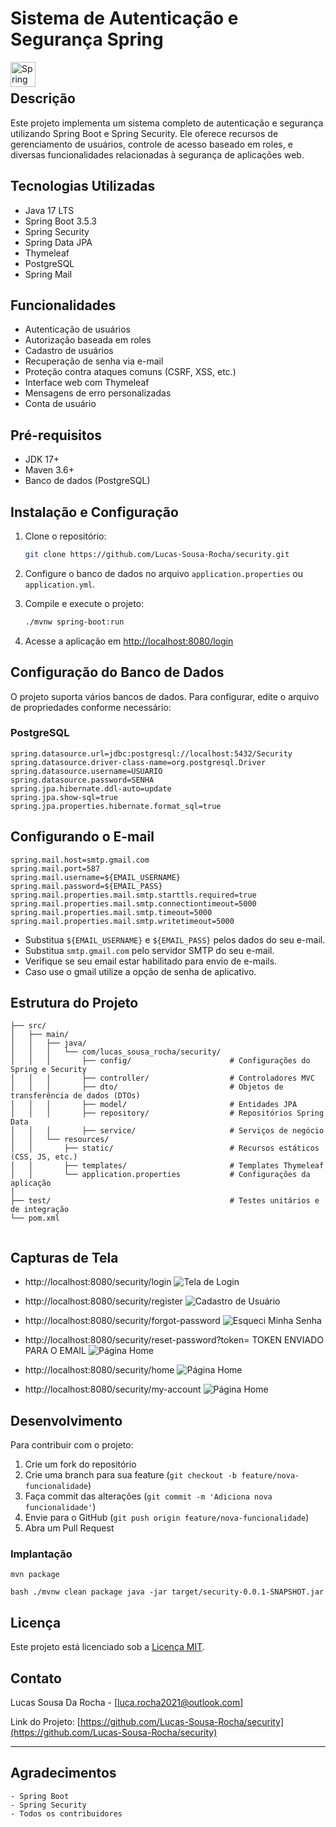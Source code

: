 # Sistema de Autenticação e Segurança Spring

<a href="https://spring.io" target="_blank">
  <img align="left" title="Spring" alt="Spring" width="40px" src="https://cdn.jsdelivr.net/gh/devicons/devicon/icons/spring/spring-original.svg" />
</a>

<br>

## Descrição

Este projeto implementa um sistema completo de autenticação e segurança utilizando Spring Boot e Spring Security. Ele oferece recursos de gerenciamento de usuários, controle de acesso baseado em roles, e diversas funcionalidades relacionadas à segurança de aplicações web.

## Tecnologias Utilizadas

- Java 17 LTS
- Spring Boot 3.5.3
- Spring Security
- Spring Data JPA
- Thymeleaf
- PostgreSQL
- Spring Mail

## Funcionalidades

- Autenticação de usuários
- Autorização baseada em roles
- Cadastro de usuários
- Recuperação de senha via e-mail
- Proteção contra ataques comuns (CSRF, XSS, etc.)
- Interface web com Thymeleaf
- Mensagens de erro personalizadas
- Conta de usuário

## Pré-requisitos

- JDK 17+
- Maven 3.6+
- Banco de dados (PostgreSQL)

## Instalação e Configuração

1. Clone o repositório:
   ```bash
   git clone https://github.com/Lucas-Sousa-Rocha/security.git
   ```

2. Configure o banco de dados no arquivo `application.properties` ou `application.yml`.

3. Compile e execute o projeto:
   ```bash
   ./mvnw spring-boot:run
   ```

4. Acesse a aplicação em [http://localhost:8080/login](http://localhost:8080)

## Configuração do Banco de Dados

O projeto suporta vários bancos de dados. Para configurar, edite o arquivo de propriedades conforme necessário:

### PostgreSQL
```
spring.datasource.url=jdbc:postgresql://localhost:5432/Security
spring.datasource.driver-class-name=org.postgresql.Driver
spring.datasource.username=USUARIO
spring.datasource.password=SENHA
spring.jpa.hibernate.ddl-auto=update
spring.jpa.show-sql=true
spring.jpa.properties.hibernate.format_sql=true
``` 

## Configurando o E-mail

```
spring.mail.host=smtp.gmail.com
spring.mail.port=587
spring.mail.username=${EMAIL_USERNAME}
spring.mail.password=${EMAIL_PASS}
spring.mail.properties.mail.smtp.starttls.required=true
spring.mail.properties.mail.smtp.connectiontimeout=5000
spring.mail.properties.mail.smtp.timeout=5000
spring.mail.properties.mail.smtp.writetimeout=5000
``` 

- Substitua `${EMAIL_USERNAME}` e `${EMAIL_PASS}` pelos dados do seu e-mail.
- Substitua `smtp.gmail.com` pelo servidor SMTP do seu e-mail.
- Verifique se seu email estar habilitado para envio de e-mails.
- Caso use o gmail utilize a opção de senha de aplicativo.

## Estrutura do Projeto
```
├── src/
│   ├── main/
│   │   ├── java/
│   │   │   └── com/lucas_sousa_rocha/security/
│   │   │       ├── config/                      # Configurações do Spring e Security
│   │   │       ├── controller/                  # Controladores MVC
│   │   │       ├── dto/                         # Objetos de transferência de dados (DTOs)
│   │   │       ├── model/                       # Entidades JPA
│   │   │       ├── repository/                  # Repositórios Spring Data
│   │   │       ├── service/                     # Serviços de negócio
│   │   └── resources/
│   │       ├── static/                          # Recursos estáticos (CSS, JS, etc.)
│   │       ├── templates/                       # Templates Thymeleaf
│   │       └── application.properties           # Configurações da aplicação
│
├── test/                                        # Testes unitários e de integração
└── pom.xml


``` 

## Capturas de Tela

- http://localhost:8080/security/login
![Tela de Login](src/main/resources/templates/img/login.png)

- http://localhost:8080/security/register
![Cadastro de Usuário](src/main/resources/templates/img/register.png)

- http://localhost:8080/security/forgot-password
![Esqueci Minha Senha](src/main/resources/templates/img/fogot-password.png)

- http://localhost:8080/security/reset-password?token= TOKEN ENVIADO PARA O EMAIL
![Página Home](src/main/resources/templates/img/reset-password.png)

- http://localhost:8080/security/home
![Página Home](src/main/resources/templates/img/home.png)

- http://localhost:8080/security/my-account
  ![Página Home](src/main/resources/templates/img/my-account.png)

## Desenvolvimento

Para contribuir com o projeto:

1. Crie um fork do repositório
2. Crie uma branch para sua feature (`git checkout -b feature/nova-funcionalidade`)
3. Faça commit das alterações (`git commit -m 'Adiciona nova funcionalidade'`)
4. Envie para o GitHub (`git push origin feature/nova-funcionalidade`)
5. Abra um Pull Request

### Implantação 

```
mvn package
```

```
bash ./mvnw clean package java -jar target/security-0.0.1-SNAPSHOT.jar
``` 

## Licença

Este projeto está licenciado sob a [Licença MIT](LICENSE).

## Contato

Lucas Sousa Da Rocha - [luca.rocha2021@outlook.com]

Link do Projeto: [https://github.com/Lucas-Sousa-Rocha/security](https://github.com/Lucas-Sousa-Rocha/security)

---

## Agradecimentos
```
- Spring Boot
- Spring Security
- Todos os contribuidores
```
